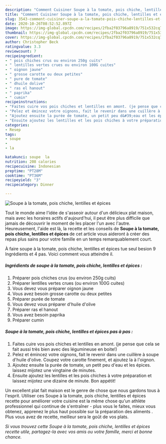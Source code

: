 ```yaml
---
description: "Comment Cuisiner Soupe à la tomate, pois chiche, lentilles et épices"
title: "Comment Cuisiner Soupe à la tomate, pois chiche, lentilles et épices"
slug: 3543-comment-cuisiner-soupe-a-la-tomate-pois-chiche-lentilles-et-epices
date: 2020-10-26T08:52:52.897Z
image: https://img-global.cpcdn.com/recipes/2fba2f03796a8919/751x532cq70/soupe-a-la-tomate-pois-chiche-lentilles-et-epices-photo-principale-de-la-recette.jpg
thumbnail: https://img-global.cpcdn.com/recipes/2fba2f03796a8919/751x532cq70/soupe-a-la-tomate-pois-chiche-lentilles-et-epices-photo-principale-de-la-recette.jpg
cover: https://img-global.cpcdn.com/recipes/2fba2f03796a8919/751x532cq70/soupe-a-la-tomate-pois-chiche-lentilles-et-epices-photo-principale-de-la-recette.jpg
author: Christopher Beck
ratingvalue: 3.3
reviewcount: 7
recipeingredient:
- " pois chiches crus ou environ 250g cuits"
- " lentilles vertes crues ou environ 100G cuites"
- " oignon jaune"
- " grosse carotte ou deux petites"
- " pure de tomate"
- " dhuile dolive"
- " ras el hanout"
- " paprika"
- " cumin"
recipeinstructions:
- "Faites cuire vos pois chiches et lentilles en amont. (je pense que cela se fait aussi très bien avec des légumineuse en boite!)"
- "Pelez et émincez votre oignons, fait le revenir dans une cuillère à soupe d&#39;huile d&#39;olive. Coupez votre carotte finement, et ajoutez la à l&#39;oignon."
- "Ajoutez ensuite la purée de tomate, un petit peu d&#39;eau et les épices. laissez mijotez une vingtaine de minutes."
- "Ensuite ajoutez les lentilles et les pois chiches à votre préparation et laissez mijotez une dizaine de minute. Bon appétit!"
categories:
- Resep
tags:
- soupe
- 
- la

katakunci: soupe  la 
nutrition: 208 calories
recipecuisine: Indonesian
preptime: "PT28M"
cooktime: "PT36M"
recipeyield: "3"
recipecategory: Dinner

---
```



![Soupe à la tomate, pois chiche, lentilles et épices](https://img-global.cpcdn.com/recipes/2fba2f03796a8919/751x532cq70/soupe-a-la-tomate-pois-chiche-lentilles-et-epices-photo-principale-de-la-recette.jpg)

Tout le monde aime l'idée de s'asseoir autour d'un délicieux plat maison, mais avec les horaires actifs d'aujourd'hui, il peut être plus difficile que jamais de découvrir le moment de les placer l'un avec l'autre. Heureusement, l'aide est là, la recette et les conseils de <strong> Soupe à la tomate, pois chiche, lentilles et épices </strong> de cet article vous aideront à créer des repas plus sains pour votre famille en un temps remarquablement court.

<!--inarticleads1-->

À faire soupe à la tomate, pois chiche, lentilles et épices tue seul besion 9 Ingrédients et 4 pas. Voici comment vous atteindre il.

##### Ingrédients de soupe à la tomate, pois chiche, lentilles et épices :

1. Préparer  pois chiches crus (ou environ 250g cuits)
1. Préparer  lentilles vertes crues (ou environ 100G cuites)
1. Vous devez vous préparer  oignon jaune
1. Vous avez besoin  grosse carotte ou deux petites
1. Préparer  purée de tomate
1. Vous devez vous préparer  d&#39;huile d&#39;olive
1. Préparer  ras el hanout
1. Vous avez besoin  paprika
1. Préparer  cumin




<!--inarticleads2-->

##### Soupe à la tomate, pois chiche, lentilles et épices pas à pas :

1. Faites cuire vos pois chiches et lentilles en amont. (je pense que cela se fait aussi très bien avec des légumineuse en boite!)
1. Pelez et émincez votre oignons, fait le revenir dans une cuillère à soupe d&#39;huile d&#39;olive. Coupez votre carotte finement, et ajoutez la à l&#39;oignon.
1. Ajoutez ensuite la purée de tomate, un petit peu d&#39;eau et les épices. laissez mijotez une vingtaine de minutes.
1. Ensuite ajoutez les lentilles et les pois chiches à votre préparation et laissez mijotez une dizaine de minute. Bon appétit!




<!--inarticleads1-->

<p>
Un excellent plat fait maison est le genre de chose que nous gardons tous à l'esprit. Utiliser ces Soupe à la tomate, pois chiche, lentilles et épices recette pour améliorer votre cuisine est la même chose qu'un athlète professionnel qui continue de s'entraîner - plus vous le faites, mieux vous obtenez, apprenez le plus haut possible sur la préparation des aliments . Plus vous avez de recette, meilleur sera le goût de vos plats.
</p>

<p>
<i>Si vous trouvez cette Soupe à la tomate, pois chiche, lentilles et épices recette utile, partagez-la avec vos amis ou votre famille, merci et bonne chance.</i>
</p>
